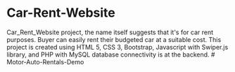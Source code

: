 # Car-Rent-Website

Car_Rent_Website project, the name itself suggests that it's for car rent purposes. Buyer can easily rent their budgeted car at a suitable cost. This project is created using HTML 5, CSS 3, Bootstrap, Javascript with Swiper.js library, and PHP with MySQL database connectivity is at the backend.
#   M o t o r - A u t o - R e n t a l s - D e m o  
 